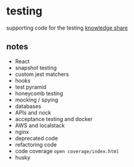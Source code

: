 # testing

supporting code for the testing [knowledge share](https://docs.google.com/presentation/d/1rEHi_PJmmtLP-QubXntJWWXaoHueYB2g90J3tUCsh2k/edit#slide=id.gfb6914f3aa_0_348)

## notes

- React
- snapshot testing
- custom jest matchers
- hooks
- test pyramid
- honeycomb testing
- mocking / spying
- databases
- APIs and nock
- acceptance testing and docker
- AWS and localstack
- nginx
- deprecated code
- refactoring code
- code coverage `open coverage/index.html`
- husky

